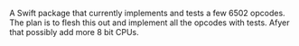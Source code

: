 A Swift package that currently implements and tests a few 6502 opcodes.
The plan is to flesh this out and implement all the opcodes with tests.
Afyer that possibly add more 8 bit CPUs.
